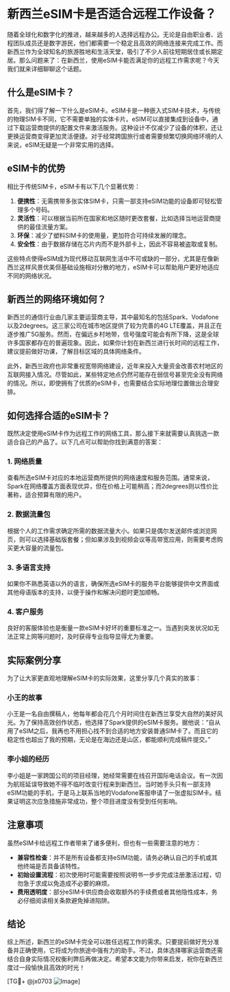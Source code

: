 # 新西兰eSIM卡是否适合远程工作设备？

随着全球化和数字化的推进，越来越多的人选择远程办公。无论是自由职业者、远程团队成员还是数字游民，他们都需要一个稳定且高效的网络连接来完成工作。而新西兰作为全球知名的旅游胜地和生活天堂，吸引了不少人前往短期居住或长期定居。那么问题来了：在新西兰，使用eSIM卡能否满足你的远程工作需求呢？今天我们就来详细聊聊这个话题。

## 什么是eSIM卡？

首先，我们得了解一下什么是eSIM卡。eSIM卡是一种嵌入式SIM卡技术，与传统的物理SIM卡不同，它不需要单独的实体卡片。eSIM可以直接集成到设备中，通过下载运营商提供的配置文件来激活服务。这种设计不仅减少了设备的体积，还让更换运营商变得更加灵活便捷。对于经常跨国旅行或者需要频繁切换网络环境的人来说，eSIM无疑是一个非常实用的选择。

## eSIM卡的优势

相比于传统SIM卡，eSIM卡有以下几个显著优势：

1. **便携性**：无需携带多张实体SIM卡，只需一部支持eSIM功能的设备即可轻松管理多个号码。
2. **灵活性**：可以根据当前所在国家和地区随时更改套餐，比如选择当地运营商提供的最佳流量方案。
3. **环保**：减少了塑料SIM卡的使用量，更加符合可持续发展的理念。
4. **安全性**：由于数据存储在芯片内而不是外部卡上，因此不容易被盗取或复制。

这些特点使得eSIM成为现代移动互联网生活中不可或缺的一部分，尤其是在像新西兰这样风景优美但基础设施相对分散的地方，eSIM卡可以帮助用户更好地适应不同的网络状况。

## 新西兰的网络环境如何？

新西兰的通信行业由几家主要运营商主导，其中最知名的包括Spark、Vodafone以及2degrees。这三家公司在城市地区提供了较为完善的4G LTE覆盖，并且正在逐步推广5G服务。然而，在偏远乡村地带，信号强度可能会有所下降，这是全球许多国家都存在的普遍现象。因此，如果你计划在新西兰进行长时间的远程工作，建议提前做好功课，了解目标区域的具体网络条件。

此外，新西兰政府也非常重视宽带网络建设，近年来投入大量资金改善农村地区的互联网接入情况。尽管如此，某些特定地点仍然可能存在弱信号甚至完全没有网络的情况。所以，即使拥有了优质的eSIM卡，也需要结合实际地理位置做出合理安排。

## 如何选择合适的eSIM卡？

既然决定使用eSIM卡作为远程工作的网络工具，那么接下来就需要认真挑选一款适合自己的产品了。以下几点可以帮助你找到满意的答案：

### 1. 网络质量
查看所选eSIM卡对应的本地运营商所提供的网络速度和服务范围。通常来说，Spark在网络覆盖方面表现优异，但在价格上可能稍高；而2degrees则以性价比著称，适合预算有限的用户。

### 2. 数据流量包
根据个人的工作需求确定所需的数据流量大小。如果只是偶尔发送邮件或浏览网页，则可以选择基础版套餐；但如果涉及到视频会议等高带宽应用，则需要考虑购买更大容量的流量包。

### 3. 多语言支持
如果你不熟悉英语以外的语言，确保所选eSIM卡的服务平台能够提供中文界面或其他母语版本的支持，以便于操作和解决问题时更加顺畅。

### 4. 客户服务
良好的客服体验也是衡量一款eSIM卡好坏的重要标准之一。当遇到突发状况如无法正常上网等问题时，及时获得专业指导显得尤为重要。

## 实际案例分享

为了让大家更直观地理解eSIM卡的实际效果，这里分享几个真实的故事：

### 小王的故事
小王是一名自由撰稿人，他每年都会花几个月时间住在新西兰享受大自然的美好风光。为了保持高效创作状态，他选择了Spark提供的eSIM卡服务。据他说：“自从用了eSIM之后，我再也不用担心找不到合适的地方安装普通SIM卡了。而且它的稳定性也超出了我的预期，无论是在海边还是山区，都能顺利完成稿件提交。”

### 李小姐的经历
李小姐是一家跨国公司的项目经理，她经常需要在线召开国际电话会议。有一次因为航班延误导致她不得不临时改变行程来到新西兰。当时她手头只有一部支持eSIM功能的手机，于是马上联系当地的Vodafone客服申请了一张虚拟SIM卡。结果证明这次应急措施非常成功，整个项目进度没有受到任何影响。

## 注意事项

虽然eSIM卡给远程工作者带来了诸多便利，但也有一些需要注意的地方：

- **兼容性检查**：并不是所有设备都支持eSIM功能，请务必确认自己的手机或其他终端是否具备该特性。
- **初始设置流程**：初次使用时可能需要按照说明书一步步完成注册激活过程，切勿急于求成以免造成不必要的麻烦。
- **费用透明度**：部分eSIM卡供应商会收取额外的手续费或者其他隐性成本，务必仔细阅读相关条款避免掉进陷阱。

## 结论

综上所述，新西兰的eSIM卡完全可以胜任远程工作的需求。只要提前做好充分准备并正确使用，它将成为你旅途中强有力的助手。不过，具体选择哪家运营商还需结合自身实际情况权衡利弊后再做决定。希望本文能为你带来启发，祝你在新西兰度过一段愉快且高效的时光！

[TG💪+ @jx0703 ![Image](https://github.com/user-attachments/assets/dbca1d08-cadb-493c-b0ec-ad6f7a83f270)]